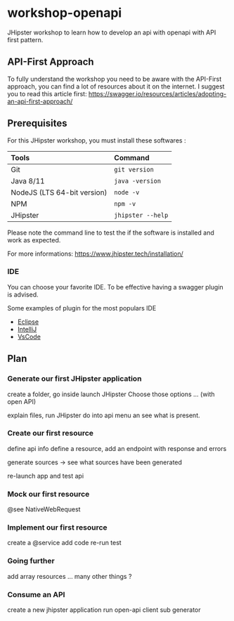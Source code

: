 # workshop-openapi
 JHipster workshop to learn how to develop an api with openapi with API first pattern.
 
## API-First Approach
To fully understand the workshop you need to be aware with the API-First approach, you can find a lot of resources about
it on the internet.
I suggest you to read this article first: https://swagger.io/resources/articles/adopting-an-api-first-approach/

## Prerequisites
For this JHipster workshop, you must install these softwares :

| Tools                        |       Command      |
| :--------------------------- | :----------------- |
|  Git                         |  `git version`     |
|  Java 8/11                   |  `java -version`   |
|  NodeJS (LTS 64-bit version) |  `node -v`         |
|  NPM                         |  `npm -v`          |
|  JHipster                    |  `jhipster --help` |

Please note the command line to test the if the software is installed and work as expected.

For more informations: https://www.jhipster.tech/installation/

### IDE
You can choose your favorite IDE. To be effective having a swagger plugin is advised.

Some examples of plugin for the most populars IDE
* [Eclipse](https://marketplace.eclipse.org/content/kaizen-openapi-editor)
* [IntelliJ](https://plugins.jetbrains.com/plugin/8347-swagger/)
* [VsCode](https://marketplace.visualstudio.com/items?itemName=42Crunch.vscode-openapi)

## Plan
### Generate our first JHipster application
create a folder, go inside launch JHipster
Choose those options ... (with open API)

explain files, run JHipster do into api menu an see what is present.

### Create our first resource

define api info
define a resource, add an endpoint with response and errors

generate sources -> see what sources have been generated

re-launch app and test api

### Mock our first resource 
@see NativeWebRequest

### Implement our first resource
create a @service 
add code
re-run test

### Going further
add array resources ...
many other things ?

### Consume an API 
create a new jhipster application
run open-api client sub generator

